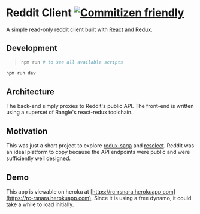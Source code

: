 # Reddit Client [![Commitizen friendly](https://img.shields.io/badge/commitizen-friendly-brightgreen.svg)](http://commitizen.github.io/cz-cli/)

A simple read-only reddit client built with [React](https://github.com/facebook/react) and [Redux](https://github.com/reactjs/redux).

## Development
> ```bash
> npm run # to see all available scripts
> ```

```bash
npm run dev
```

## Architecture
The back-end simply proxies to Reddit's public API. The front-end is written using a superset of Rangle's react-redux toolchain.

## Motivation
This was just a short project to explore [redux-saga](https://github.com/yelouafi/redux-saga) and [reselect](https://github.com/reactjs/reselect). Reddit was an ideal platform to copy because the API endpoints were public and were sufficiently well designed.

## Demo
This app is viewable on heroku at [https://rc-rsnara.herokuapp.com](https://rc-rsnara.herokuapp.com). Since it is using a free dynamo, it could take a while to load initially.
